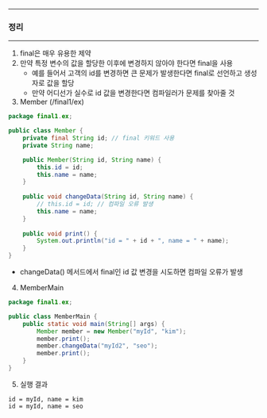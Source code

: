 -----
### 정리
-----
1. final은 매우 유용한 제약
2. 만약 특정 변수의 값을 할당한 이후에 변경하지 않아야 한다면 final을 사용
   - 예를 들어서 고객의 id를 변경하면 큰 문제가 발생한다면 final로 선언하고 생성자로 값을 할당
   - 만약 어디선가 실수로 id 값을 변경한다면 컴파일러가 문제를 찾아줄 것
3. Member (/final1/ex)
```java
package final1.ex;

public class Member {
    private final String id; // final 키워드 사용
    private String name;

    public Member(String id, String name) {
        this.id = id;
        this.name = name;
    }
    
    public void changeData(String id, String name) {
        // this.id = id; // 컴파일 오류 발생
        this.name = name;
    }
    
    public void print() {
        System.out.println("id = " + id + ", name = " + name);
    }
}
```
  - changeData() 메서드에서 final인 id 값 변경을 시도하면 컴파일 오류가 발생

4. MemberMain
```java
package final1.ex;

public class MemberMain {
    public static void main(String[] args) {
        Member member = new Member("myId", "kim");
        member.print();
        member.changeData("myId2", "seo");
        member.print();
    }
}
```

5. 실행 결과
```
id = myId, name = kim
id = myId, name = seo
```
